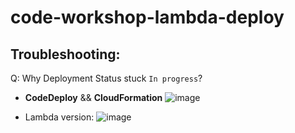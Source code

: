 # code-workshop-lambda-deploy



## Troubleshooting:
Q: Why Deployment Status stuck `In progress`?
- **CodeDeploy** && **CloudFormation**
![image](https://github.com/aws-k68pex/code-workshop-ecs-lambda-codedeploy/assets/29943707/6f79258d-c584-49f7-89db-f51b771c0d07)

- Lambda version:
![image](https://github.com/aws-k68pex/code-workshop-ecs-lambda-codedeploy/assets/29943707/abe53720-c245-44cc-a01b-f7a6f76c1c1b)
